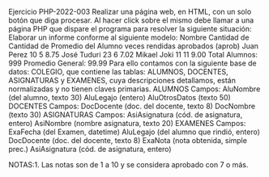 Ejercicio PHP-2022-003
Realizar una página web, en HTML, con un solo botón que diga procesar. Al hacer click sobre el mismo debe llamar a una página PHP que dispare el programa para resolver la siguiente situación: Elaborar un informe conforme al siguiente modelo: 
Nombre Cantidad de Cantidad de Promedio
del Alumno veces rendidas aprobados (aprob)
Juan Perez 10 5 8.75
José Tuduri 23 6 7.02
Mikael Joki 11 11 9.00
Total Alumnos: 999
Promedio General: 99.99
Para ello contamos con la siguiente base de datos: COLEGIO, que
contiene las tablas: ALUMNOS, DOCENTES, ASIGNATURAS y EXAMENES, cuya
descripciones detallamos, están normalizadas y no tienen claves
primarias.
ALUMNOS Campos:
AluNombre (del alumno, texto 30)
 AluLegajo (entero)
AluOtrosDatos (texto 50)
DOCENTES Campos:
 DocDocente (doc. del docente, texto 8)
 DocNombre (texto 30)
ASIGNATURAS Campos:
AsiAsignatura (cód. de asignatura, entero)
 AsiNombre (nombre asignatura, texto 20)
EXAMENES Campos:
ExaFecha (del Examen, datetime)
AluLegajo (del alumno que rindió, entero)
DocDocente (doc. del docente, texto 8)
ExaNota (nota obtenida, simple prec.)
AsiAsignatura (cód. de asignatura, entero)

NOTAS:1. Las notas son de 1 a 10 y se considera aprobado con 7 o más.